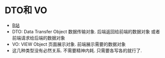 # DTO和 VO
- [B站](https://www.bilibili.com/video/BV1NmHhzMEff)
- DTO: Data Transfer Object 数据传输对象. 后端返回给前端的数据对象 或者 前端请求给后端的数据对象
- VO: VIEW Object 页面展示对象. 前端展示需要的数据对象 
- 这几种类型没有必然关系. 不需要精神内耗. 只需要各写各的就行了.
